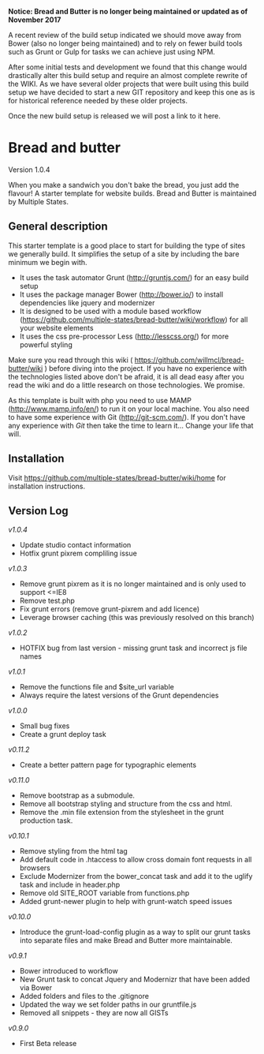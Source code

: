 **Notice: Bread and Butter is no longer being maintained or updated as of November 2017**

A recent review of the build setup indicated we should move away from Bower (also no longer being maintained) and to rely on fewer build tools such as Grunt or Gulp for tasks we can achieve just using NPM. 

After some initial tests and development we found that this change would drastically alter this build setup and require an almost complete rewrite of the WIKI. As we have several older projects that were built using this build setup we have decided to start a new GIT repository and keep this one as is for historical reference needed by these older projects.

Once the new build setup is released we will post a link to it here. 

Bread and butter
====================
Version 1.0.4

When you make a sandwich you don't bake the bread, you just add the flavour! A starter template for website builds. Bread and Butter is maintained by Multiple States. 

General description
--------------

This starter template is a good place to start for building the type of sites we generally build. It simplifies the setup of a site by including the bare minimum we begin with. 

* It uses the task automator Grunt (http://gruntjs.com/) for an easy build setup
* It uses the package manager Bower (http://bower.io/) to install dependencies like jquery and modernizer 
* It is designed to be used with a module based workflow (https://github.com/multiple-states/bread-butter/wiki/workflow) for all your website elements
* It uses the css pre-processor Less (http://lesscss.org/) for more powerful styling

Make sure you read through this wiki ( https://github.com/willmcl/bread-butter/wiki ) before diving into the project. If you have no experience with the technologies listed above don't be afraid, it is all dead easy after you read the wiki and do a little research on those technologies. We promise.

As this template is built with php you need to use MAMP (http://www.mamp.info/en/) to run it on your local machine. You also need to have some experience with Git (http://git-scm.com/). If you don't have any experience with _Git_ then take the time to learn it... Change your life that will.

Installation
--------------
Visit https://github.com/multiple-states/bread-butter/wiki/home for installation instructions.

Version Log
--------------

*v1.0.4*
* Update studio contact information
* Hotfix grunt pixrem compliling issue

*v1.0.3*
* Remove grunt pixrem as it is no longer maintained and is only used to support <=IE8
* Remove test.php
* Fix grunt errors (remove grunt-pixrem and add licence)
* Leverage browser caching (this was previously resolved on this branch)

*v1.0.2*
* HOTFIX bug from last version - missing grunt task and incorrect js file names

*v1.0.1*
* Remove the functions file and $site_url variable
* Always require the latest versions of the Grunt dependencies

*v1.0.0*
* Small bug fixes  
* Create a grunt deploy task

*v0.11.2*
* Create a better pattern page for typographic elements

*v0.11.0*
* Remove bootstrap as a submodule. 
* Remove all bootstrap styling and structure from the css and html.
* Remove the .min file extension from the stylesheet in the grunt production task.

*v0.10.1*
* Remove styling from the html tag
* Add default code in .htaccess to allow cross domain font requests in all browsers
* Exclude Modernizer from the bower_concat task and add it to the uglify task and include in header.php
* Remove old SITE_ROOT variable from functions.php
* Added grunt-newer plugin to help with grunt-watch speed issues

*v0.10.0*
* Introduce the grunt-load-config plugin as a way to split our grunt tasks into separate files and make Bread and Butter more maintainable. 

*v0.9.1*
* Bower introduced to workflow
* New Grunt task to concat Jquery and Modernizr that have been added via Bower
* Added folders and files to the .gitignore 
* Updated the way we set folder paths in our gruntfile.js
* Removed all snippets - they are now all GISTs

*v0.9.0*
* First Beta release
